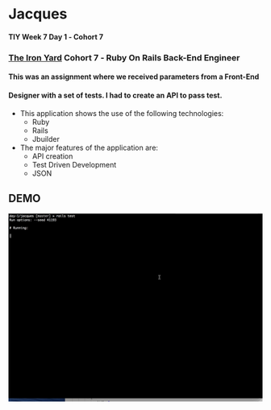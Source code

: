 # Jacques

#### TIY Week 7 Day 1 &dash; Cohort 7

### **[The Iron Yard](http://theironyard.com)** Cohort 7 &dash; Ruby On Rails Back-End Engineer

#### This was an assignment where we received parameters from a Front-End
#### Designer with a set of tests. I had to create an API to pass test.

- This application shows the use of the following technologies:
  - Ruby
  - Rails
  - Jbuilder
- The major features of the application are:
  - API creation
  - Test Driven Development
  - JSON

## DEMO
![](https://raw.githubusercontent.com/brunz36/jacques/master/docs/jacques.gif)
